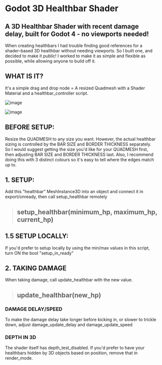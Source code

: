 # Godot 3D Healthbar Shader
A 3D Healthbar Shader with recent damage delay, built for Godot 4 - no viewports needed!
---
When creating healthbars I had trouble finding good references for a shader-based 3D healthbar without needing viewports. So I built one, and decided to make it public! 
I worked to make it as simple and flexible as possible, while allowing anyone to build off it. 



## WHAT IS IT?
It's a simple drag and drop node = A resized Quadmesh with a Shader Material and a healthbar_controller script.

![image](https://github.com/diesellaws/Godot3DHealthbarShader/assets/1047027/f77ccd61-686c-4f63-aa4b-d86f2ac63b4b)

![image](https://github.com/diesellaws/Godot3DHealthbarShader/assets/1047027/c610373f-f151-4963-9398-2def757e4201)

## BEFORE SETUP:
Resize the QUADMESH to any size you want. However, the actual healthbar sizing is controlled by the BAR SIZE and BORDER THICKNESS separately. So I would suggest getting the size you'd like for your QUADMESH first, then adjusting BAR SIZE and BORDER THICKNESS last. Also, I recommend doing this with 3 distinct colours so it's easy to tell where the edges match up to.

## 1. SETUP:
Add this "healthbar" MeshInstance3D into an object and connect it in export/onready, then call setup_healthbar remotely
> ## setup_healthbar(minimum_hp, maximum_hp, current_hp)

## 1.5 SETUP LOCALLY:
If you'd prefer to setup locally by using the min/max values in this script, turn ON the bool "setup_in_ready"

## 2. TAKING DAMAGE
When taking damage, call update_healthbar with the new value.
> ## update_healthbar(new_hp)

### DAMAGE DELAY/SPEED
To make the damage delay take longer before kicking in, or slower to trickle down, adjust damage_update_delay and damage_update_speed

### DEPTH IN 3D
The shader itself has depth_test_disabled. If you'd prefer to have your healthbars hidden by 3D objects based on position, remove that in render_mode.
